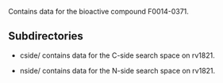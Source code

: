 Contains data for the bioactive compound F0014-0371.

## Subdirectories

- cside/ contains data for the C-side search space on rv1821.

- nside/ contains data for the N-side search space on rv1821.

